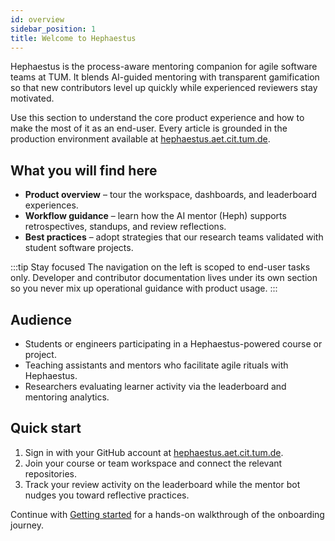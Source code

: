 ```yaml
---
id: overview
sidebar_position: 1
title: Welcome to Hephaestus
---
```


Hephaestus is the process-aware mentoring companion for agile software teams at TUM. It blends AI-guided mentoring with transparent gamification so that new contributors level up quickly while experienced reviewers stay motivated.

Use this section to understand the core product experience and how to make the most of it as an end-user. Every article is grounded in the production environment available at [hephaestus.aet.cit.tum.de](https://hephaestus.aet.cit.tum.de).

## What you will find here

- **Product overview** – tour the workspace, dashboards, and leaderboard experiences.
- **Workflow guidance** – learn how the AI mentor (Heph) supports retrospectives, standups, and review reflections.
- **Best practices** – adopt strategies that our research teams validated with student software projects.

:::tip Stay focused
The navigation on the left is scoped to end-user tasks only. Developer and contributor documentation lives under its own section so you never mix up operational guidance with product usage.
:::

## Audience

- Students or engineers participating in a Hephaestus-powered course or project.
- Teaching assistants and mentors who facilitate agile rituals with Hephaestus.
- Researchers evaluating learner activity via the leaderboard and mentoring analytics.

## Quick start

1. Sign in with your GitHub account at [hephaestus.aet.cit.tum.de](https://hephaestus.aet.cit.tum.de).
2. Join your course or team workspace and connect the relevant repositories.
3. Track your review activity on the leaderboard while the mentor bot nudges you toward reflective practices.

Continue with [Getting started](./getting-started) for a hands-on walkthrough of the onboarding journey.
